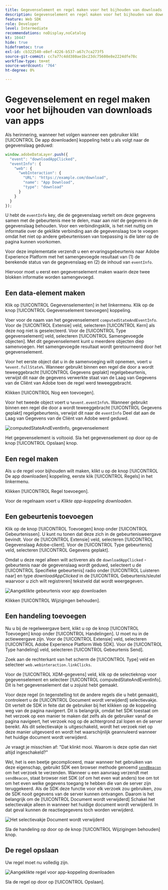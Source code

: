 ```yaml
---
title: Gegevenselement en regel maken voor het bijhouden van downloads van apps
description: Gegevenselement en regel maken voor het bijhouden van downloads van apps
feature: Web SDK
role: Developer
level: Intermediate
recommendations: noDisplay,noCatalog
kt: 10447
hide: true
hidefromtoc: true
exl-id: cb322540-e8ef-4226-b537-a67c7ca273f5
source-git-commit: cc7a77c4dd380ae1bc23dc75608e8e2224dfe78c
workflow-type: tm+mt
source-wordcount: '764'
ht-degree: 0%

---
```


# Gegevenselement en regel maken voor het bijhouden van downloads van apps

Als herinnering, wanneer het volgen wanneer een gebruiker klikt [!UICONTROL De app downloaden] koppeling hebt u als volgt naar de gegevenslaag geduwd:

```js
window.adobeDataLayer.push({
  "event": "downloadAppClicked",
  "eventInfo": {
    "web": {
      "webInteraction": {
        "URL": "https://example.com/download",
        "name": "App Download",
        "type": "download"
      }
    }
  }
});
```

U hebt de `eventInfo` key, die de gegevenslaag vertelt om deze gegevens samen met de gebeurtenis mee te delen, maar aan _niet_ de gegevens in de gegevenslaag behouden. Voor een verbindingsklik, is het niet nuttig om informatie over de geklikte verbinding aan de gegevenslaag toe te voegen omdat het niet op andere gebeurtenissen van toepassing is die later op de pagina kunnen voorkomen.

Voor deze implementatie verzendt u een ervaringsgebeurtenis naar Adobe Experience Platform met het samengevoegde resultaat van (1) de berekende status van de gegevenslaag en (2) de inhoud van `eventInfo`.

Hiervoor moet u eerst een gegevenselement maken waarin deze twee blokken informatie worden samengevoegd.

## Een data-element maken

Klik op [!UICONTROL Gegevenselementen] in het linkermenu. Klik op de knop [!UICONTROL Gegevenselement toevoegen] koppeling.

Voer voor de naam van het gegevenselement `computedStateAndEventInfo`. Voor de [!UICONTROL Extensie] veld, selecteren [!UICONTROL Kern] als deze nog niet is geselecteerd. Voor de [!UICONTROL Type gegevenselement] veld, selecteren [!UICONTROL Samengevoegde objecten]. Met dit gegevenselement kunt u meerdere objecten diep samenvoegen. Het samengevoegde resultaat wordt geretourneerd door het gegevenselement.

Voor het eerste object dat u in de samenvoeging wilt opnemen, voert u `%event.fullState%`. Wanneer gebruikt binnen een regel die door a wordt teweeggebracht [!UICONTROL Gegevens geplakt] regelgebeurtenis, verwijst dit naar de gegevens verwerkte staat van de Laag van Gegevens van de Cliënt van Adobe toen de regel werd teweeggebracht.

Klikken [!UICONTROL Nog een toevoegen].

Voor het tweede object voert u `%event.eventInfo%`. Wanneer gebruikt binnen een regel die door a wordt teweeggebracht [!UICONTROL Gegevens geplakt] regelgebeurtenis, verwijst dit naar de `eventInfo` Deel dat aan de Laag van Gegevens van de Cliënt van Adobe werd geduwd.

![computedStateAndEventInfo, gegevenselement](../../../assets/implementation-strategy/computed-state-and-event-info-data-element.png)

Het gegevenselement is voltooid. Sla het gegevenselement op door op de knop [!UICONTROL Opslaan] knop.

## Een regel maken

Als u de regel voor bijhouden wilt maken, klikt u op de knop [!UICONTROL De app downloaden] koppeling, eerste klik [!UICONTROL Regels] in het linkermenu.

Klikken [!UICONTROL Regel toevoegen].

Voor de regelnaam voert u _Klikte app-koppeling downloaden_.

## Een gebeurtenis toevoegen

Klik op de knop [!UICONTROL Toevoegen] knop onder [!UICONTROL Gebeurtenissen]. U kunt nu tonen dat deze zich in de gebeurtenisweergave bevindt. Voor de [!UICONTROL Extensie] veld, selecteren [!UICONTROL Gegevenslaag Adobe-client]. Voor de [!UICONTROL Type gebeurtenis] veld, selecteren [!UICONTROL Gegevens geplakt].

Omdat u deze regel alleen wilt activeren als de `downloadAppClicked` -gebeurtenis naar de gegevenslaag wordt geduwd, selecteert u de [!UICONTROL Specifieke gebeurtenis] radio onder [!UICONTROL Luisteren naar] en type _downloadAppClicked_ in de [!UICONTROL Gebeurtenis/sleutel waarvoor u zich wilt registreren]  tekstveld dat wordt weergegeven.

![Aangeklikte gebeurtenis voor app downloaden](../../../assets/implementation-strategy/download-app-clicked-event.png)

Klikken [!UICONTROL Wijzigingen behouden].

## Een handeling toevoegen

Nu u bij de regelweergave bent, klikt u op de knop [!UICONTROL Toevoegen] knop onder [!UICONTROL Handelingen]. U moet nu in de actieweergave zijn. Voor de [!UICONTROL Extensie] veld, selecteren [!UICONTROL Adobe Experience Platform Web SDK]. Voor de [!UICONTROL Type handeling] veld, selecteren [!UICONTROL Gebeurtenis Send].

Zoek aan de rechterkant van het scherm de [!UICONTROL Type] veld en selecteer `web.webinteraction.linkClicks`.

Voor de [!UICONTROL XDM-gegevens] veld, klik op de selectieknop voor gegevenselement en selecteer [!UICONTROL computedStateAndEventInfo]. Dit is het gegevenselement dat u zojuist hebt gemaakt.

Voor deze regel (in tegenstelling tot de andere regels die u hebt gemaakt), controleert u de [!UICONTROL Document wordt verwijderd] selectievakje. Dit vertelt de SDK in feite dat de gebruiker bij het klikken op de koppeling weg van de pagina navigeert. Dit is belangrijk, omdat het SDK toestaat om het verzoek op een manier te maken dat zelfs als de gebruiker vanaf de pagina navigeert, het verzoek nog op de achtergrond zal lopen en de server bereikt. Als dit selectievakje is uitgeschakeld, wordt het verzoek niet op deze manier uitgevoerd en wordt het waarschijnlijk geannuleerd wanneer het huidige document wordt verwijderd.

Je vraagt je misschien af: &quot;Dat klinkt mooi. Waarom is deze optie dan niet altijd ingeschakeld?&quot;

Wel, het is een beetje gecompliceerd, maar wanneer het gebruiken van deze eigenschap, gebruikt SDK een browser methode genoemd [`sendBeacon`](https://developer.mozilla.org/en-US/docs/Web/API/Navigator/sendBeacon) om het verzoek te verzenden. Wanneer u een aanvraag verzendt met `sendBeacon`, staat browser niet SDK (of om het even wat anders) toe om tot om het even welke gegevens toegang te hebben die van de server zijn teruggekeerd. Als de SDK deze functie voor elk verzoek zou gebruiken, zou de SDK nooit gegevens van de server kunnen ontvangen. Daarom is het belangrijk om de [!UICONTROL Document wordt verwijderd] Schakel het selectievakje alleen in wanneer het huidige document wordt verwijderd. In dat geval kunnen de reactiegegevens toch worden verwijderd.

![Het selectievakje Document wordt verwijderd](../../../assets/implementation-strategy/document-will-unload.png)

Sla de handeling op door op de knop [!UICONTROL Wijzigingen behouden] knop.

## De regel opslaan

Uw regel moet nu volledig zijn.

![Aangeklikte regel voor app-koppeling downloaden](../../../assets/implementation-strategy/download-app-link-clicked-rule.png)

Sla de regel op door op [!UICONTROL Opslaan].
